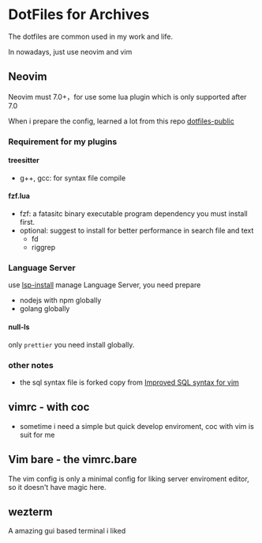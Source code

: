 # DotFiles for Archives


The dotfiles are common used in my work and life.

In nowadays, just use neovim and vim

## Neovim

Neovim must 7.0+，for use some lua plugin which is only supported after 7.0

When i prepare the config, learned a lot from this repo [dotfiles-public](https://github.com/craftzdog/dotfiles-public/blob/master/.config/nvim/after/plugin/telescope.rc.vim)


### Requirement for my plugins

#### treesitter

- g++, gcc: for syntax file compile

#### fzf.lua

- fzf: a fatasitc binary executable program dependency you must install first.
- optional: suggest to install for better performance in search file and text
  - fd
  - riggrep
  

### Language Server 

use [lsp-install](https://github.com/williamboman/nvim-lsp-installer) manage Language Server, you need prepare

- nodejs with npm globally
- golang globally

#### null-ls

only `prettier` you need install globally.

### other notes

- the sql syntax file is forked copy from [Improved SQL syntax for vim](https://github.com/shmup/vim-sql-syntax)

## vimrc - with coc 

- sometime i need a simple but quick develop enviroment, coc with vim is suit for me

## Vim bare - the vimrc.bare

The vim config is only a minimal config for liking server enviroment editor, so it doesn't have magic here.

## wezterm

A amazing gui based terminal i liked
